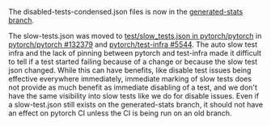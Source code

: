 The disabled-tests-condensed.json files is now in the [generated-stats branch](https://github.com/pytorch/test-infra/tree/generated-stats/stats).

The slow-tests.json was moved to [test/slow_tests.json in pytorch/pytorch](https://github.com/pytorch/pytorch/blob/9d5c85c499fc03e774fd8173de73ee939ae0bed8/test/slow_tests.json#L1) in [pytorch/pytorch #132379](https://github.com/pytorch/pytorch/pull/132379) and [pytorch/test-infra #5544](https://github.com/pytorch/test-infra/pull/5544). The auto slow test infra and the lack of pinning between pytorch and test-infra made it difficult to tell if a test started failing because of a change or because the slow test json changed. While this can have benefits, like disable test issues being effective everywhere immediately, immediate marking of slow tests does not provide as much benefit as immediate disabling of a test, and we don't have the same visibility into slow tests like we do for disable issues. Even if a slow-test.json still exists on the generated-stats branch, it should not have an effect on pytorch CI unless the CI is being run on an old branch.
